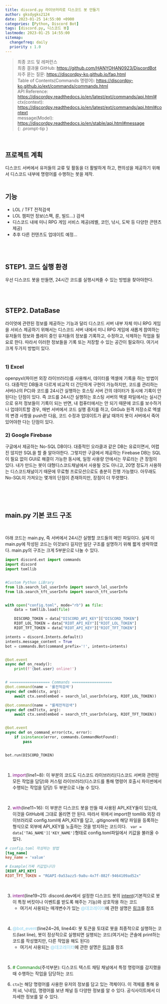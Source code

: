 ```yaml
---
title: discord.py 라이브러리로 디스코드 봇 만들기
author: gksdygks2124
date: 2023-01-25 14:55:00 +0900
categories: [Python, Discord Bot]
tags: [discord.py, 디스코드 봇]
lastmode: 2023-01-25 14:55:00
sitemap:
  changefreq: daily
  priority : 1.0
---
```

> 최종 코드 및 레퍼런스  
> 최종 결과물 GitHub: https://github.com/HANYOHAN0923/DiscordBot  
> 자주 묻는 질문: https://discordpy-ko.github.io/faq.html  
> Table of Contents(Commands 명령어): https://discordpy-ko.github.io/ext/commands/commands.html  
> API Reference: https://discordpy.readthedocs.io/en/latest/ext/commands/api.html#  
> ctx(context): https://discordpy.readthedocs.io/en/latest/ext/commands/api.html#context  
> message(Model): https://discordpy.readthedocs.io/en/stable/api.html#message  
{: .prompt-tip }  

<br>

## <b>프로젝트 계획</b>
디스코드 서버에서 유저들의 교류 및 활동을 더 활발하게 하고, 편의성을 제공하기 위해서 디스코드 내부에 명령어를 수행하는 봇을 제작.  
<br>

## <b>기능</b>
- LOL / TFT 전적검색
- LOL 챔피언 정보(스팩, 룬, 빌드...) 검색
- 디스코드 내에 미니 RPG 게임 서비스 제공(레벨, 코인, 낚시, 도박 등 다양한 콘텐츠 제공)
- 추후 다른 컨텐츠도 업데이트 예정...
<br>
<br>

## <b>STEP1. 코드 실행 환경</b>
우선 디스코드 봇을 만들면, 24시간 코드를 실행시켜줄 수 있는 방법을 찾아야한다. 

<br>
<br>

## <b>STEP2. DataBase</b>
라이엇에 관련된 정보를 제공하는 기능과 달리 디스코드 서버 내부 자체 미니 RPG 게임을 서비스 제공하기 위해서는 디스코드 서버 내에서 미니 RPG 게임에 새롭게 참여하는 유저들의 정보와 플레이 중인 유저들의 정보를 기록하고, 수정하고, 삭제하는 작업을 필요로 한다. 따라서 이러한 정보들을 기록 또는 저장할 수 있는 공간이 필요하다. 여기서 크게 두가지 방법이 있다.  
<br>

### <b>1) Excel</b>
openpyxl(파이썬 외장 라이브러리)를 사용해서, 데이터를 엑셀에 기록을 하는 방법이다. 대중적인 DB들과 다르게 비교적 더 간단하게 구현이 가능하지만, 코드를 관리하는 서버(나의 PC)와 코드를 24시간 실행하는 호스팅 서버 간의 데이터가 동시에 기록이 안된다는 단점이 있다. 즉 코드를 24시간 실행하는 호스팅 서버의 엑셀 파일에서는 실시간으로 유저 정보들이 기록이 되는 반면, 내 컴퓨터에서는 안 되기 때문에 코드를 보수하거나 업데이트할 경우, 매번 서버에서 코드 실행 중지를 하고, GitGub 원격 저장소로 엑셀의 변경 사항을 push한 다음, 코드 수정과 업데이트가 끝날 때까지 봇이 서버에서 죽어있어야한 다는 단점이 있다.
<br>

### <b>2) Google Firebase</b>
구글에서 제공하는 No-SQL DB이다. 대중적인 오라클과 같은 DB는 유료이면서, 어렵진 않지만 SQL을 할 줄 알아야한다. 그렇지만 구글에서 제공하는 Firebase DB는 SQL이 필요 없이 GUI로 해결이 가능한 동시에, 일정 사용량 안에서는 무료라는 큰 장점이 있다. 내가 만드는 봇이 대형디스코드채널에서 사용될 것도 아니고, 20명 정도가 사용하는 디스코드채널이기 때문에 무료형 프로모션으로도 충분히 진행 가능했다. 아무래도 No-SQL이 가져오는 몇개의 단점이 존재하지만, 장점이 더 뚜렷했다.

<br>
<br>
<br>

## <b>main.py 기본 코드 구조</b>
<br>

아래 코드는 main.py, 즉 서버에서 24시간 실행할 코드들의 메인 파일이다. 실제 이 main.py에 작성된 코드는 이것보다 길지만 일단 구조를 설명하기 위해 짧게 생략하였다. main.py의 구조는 크게 5부분으로 나눌 수 있다.
```python
import discord.ext import commands
import discord
import tomllib


#Custom Python LiBrary
from lib.search_lol_userInfo import search_lol_userInfo
from lib.search_tft_userInfo import search_tft_userInfo


with open("config.toml", mode="rb") as file:
    data = tomllib.load(file)

    DISCORD_TOKEN = data["DISCORD_API_KEY"]["DISCORD_TOKEN"]
    RIOT_LOL_TOKEN = data["RIOT_API_KEY"]["RIOT_LOL_TOKEN"]
    RIOT_TFT_TOKEN = data["RIOT_API_KEY"]["RIOT_TFT_TOKEN"]

intents = discord.Intents.default()
intents.message_content = True
bot = commands.Bot(command_prefix='!', intents=intents)


@bot.event
async def on_ready():
    print(f'{bot.user} online!')


# ================== Commands ==================
@bot.command(name = '롤전적검색')
async def cmd6(ctx, arg):
    await ctx.send(embed = search_lol_userInfo(arg, RIOT_LOL_TOKEN))

@bot.command(name = "롤체전적검색")
async def cmd7(ctx, arg):
    await ctx.send(embed = search_tft_userInfo(arg, RIOT_TFT_TOKEN))


@bot.event
async def on_command_error(ctx, error):
    if isinstance(error, commands.CommandNotFound):
        pass


bot.run(DISCORD_TOKEN)
```
<br>

1) <span style="color:purple">import</span>(line1~8): 이 부분의 코드도 디스코드 라이브러리(디스코드 서버와 관련된 모든 작업을 담당)와 커스텀 라이브러리(디스코드를 통해 명령어 호출시 파이썬에서 수행되는 작업을 담당) 두 부분으로 나눌 수 있다.

<br>

2) <span style="color:purple">with</span>(line11~16): 이 부분은 디스코드 봇을 만들 때 사용된 API_KEY들이 있는데, 이것을 GitHub에 그대로 올리면 안 된다. 따라서 위에서 import한 tomllib 외장 라이브러리로 config.toml에 API_KEY를 담고, .gitignore에 해당 파일을 등록하는 형식으로 외부에 API_KEY를 노출하는 것을 방지하는 코드이다. &nbsp; ```var = data['TAG_NAME']['KEY_NAME']```형태로 config.toml파일에서 키값을 불러올 수 있다.
```toml
# config.toml 작성하는 방법
[tag_name]
key_name = 'value'

# Example(가짜 키값입니다)
[RIOT_API_KEY]
RIOT_TFT_TOKEN = "RGAPI-0a53azz5-9a8u-4x7f-882f-9464109ad52x"
```
<br>

3) <span style="color:purple">intent</span>(line19~21): discord.dev에서 설정한 디스코드 봇의 <a href="https://discordpy-ko.github.io/intents.html">intent</a>(기본적으로 봇이 특정 버킷이나 이벤트를 받도록 해주는 기능)와 상호작용 하는 코드
    - 여기서 사용되는 매개변수가 있는 <span style="color:skyblue">@데코레이터</span>에 관한 설명은 <a href="https://dojang.io/mod/page/view.php?id=2429">링크</a>를 참조

<br>

4) <span style="color:skyblue">@bot_event</span>(line24~26, line44): 봇 토큰을 토대로 봇을 최종적으로 실행하는 코드(last line), 봇이 정상적으로 실행되면 실행되는 코드(여기서는 콘솔에 print하는 코드를 작성했지만, 다른 작업을 해도 된다)
    - 여기서 사용되는 <span style="color:skyblue">@데코레이터</span>에 관한 설명은 <a href="https://hanyohan0923.github.io/posts/PythonDecorator/">링크</a>를 참조

<br>

5) <span style="color:green"># Commands</span>(주석부분): 디스코드 텍스트 채팅 채널에서 특정 명렁어를 감지했을 때 수행하는 작업을 담당하는 코드

6) `ctx`는 해당 명령어를 사용한 유저의 정보를 담고 있는 객체이다. 이 객체를 통해 유저 id, 닉네임, 명령어를 보낸 채널 등 다양한 정보를 알 수 있다. <a>공식사이트</a>에서 더 자세한 정보를 알 수 있다.